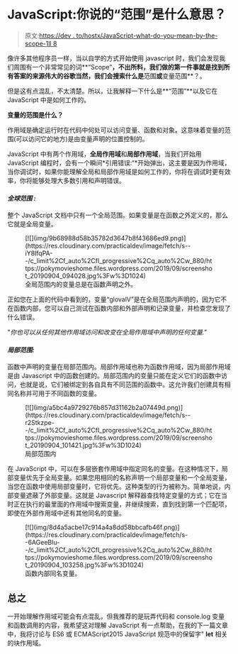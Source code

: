 # JavaScript:你说的“范围”是什么意思？

> 原文:[https://dev . to/hostx/JavaScript-what-do-you-mean-by-the-scope-1ll 8](https://dev.to/hostx/javascript-what-do-you-mean-by-the-scope-1ll8)

像许多其他程序员一样，当以自学的方式开始使用 javascript 时，我们会发现我们周围有一个非常常见的词**“Scope”**，不出所料，我们做的第一件事就是找到所有答案的来源伟大的谷歌当然，我们会搜索什么是**范围**或**变量范围**？。

但是这有点混乱，不太清楚。所以，让我解释一下什么是**“范围”**以及它在 JavaScript 中是如何工作的。

**变量的范围是什么？**

作用域是确定运行时在代码中何处可以访问变量、函数和对象。这意味着变量的范围(可以访问它的地方)是由变量声明的位置控制的。

JavaScript 中有两个作用域，**全局作用域**和**局部作用域**，当我们开始用 JavaScript 编程时，会有一个瞬间*引用错误:“*开始弹出，这主要是因为作用域，当你调试时，如果你能理解全局和局部作用域是如何工作的，你将在调试时更有效率，你将能够处理大多数引用和声明错误。

#### ***全球范围** :*

整个 JavaScript 文档中只有一个全局范围。如果变量是在函数之外定义的，那么它就是全局变量。

<figure>[![](img/9b68988d58b35782d3647b8f43686ed9.png)](https://res.cloudinary.com/practicaldev/image/fetch/s--iY8IfqPA--/c_limit%2Cf_auto%2Cfl_progressive%2Cq_auto%2Cw_880/https://pokymovieshome.files.wordpress.com/2019/09/screenshot_20190904_094028.jpg%3Fw%3D1024) 

<figcaption>全局范围内的变量总是在函数声明之外。</figcaption>

</figure>

正如您在上面的代码中看到的，变量“glovalV”是在全局范围内声明的，因为它不在函数内部，您可以自己测试在函数内部和外部声明和记录变量，并检查您发现了什么错误。

"*你也可以从任何其他作用域访问和改变在全局作用域中声明的任何变量."*

#### ***局部范围:***

函数中声明的变量在局部范围内。局部作用域也称为函数作用域，因为局部作用域是由 Javascript 中的函数创建的。局部范围内的变量只能在定义它们的函数中访问，也就是说，它们被绑定到各自具有不同范围的函数中。这允许我们创建具有相同名称并可用于不同函数的变量。

<figure>[![](img/a5bc4a9729276b857d31162b2a07449d.png)](https://res.cloudinary.com/practicaldev/image/fetch/s--r2Stkzpe--/c_limit%2Cf_auto%2Cfl_progressive%2Cq_auto%2Cw_880/https://pokymovieshome.files.wordpress.com/2019/09/screenshot_20190904_101421.jpg%3Fw%3D1024) 

<figcaption>局部范围内</figcaption>

</figure>

在 JavaScript 中，可以在多层嵌套作用域中指定同名的变量。在这种情况下，局部变量优先于全局变量。如果您用相同的名称声明一个局部变量和一个全局变量，当您在函数中使用局部变量时，它将优先。这种类型的行为被称为。简单地说，内部变量遮蔽了外部变量。这就是 Javascript 解释器查找特定变量的方式；它在当时正在执行的最里面的作用域中搜索变量，并继续搜索，直到找到第一个匹配项，即使在外部作用域中还有其他同名的变量。

<figure>[![](img/8d4a5acbe17c914a4a8dd58bbcafb46f.png)](https://res.cloudinary.com/practicaldev/image/fetch/s--6AGeeBIu--/c_limit%2Cf_auto%2Cfl_progressive%2Cq_auto%2Cw_880/https://pokymovieshome.files.wordpress.com/2019/09/screenshot_20190904_103258.jpg%3Fw%3D1024) 

<figcaption>函数内部同名变量。</figcaption>

</figure>

## **总之**

一开始理解作用域可能会有点混乱，但我推荐的是玩弄代码和 console.log 变量和函数调用的内容，我希望这对理解 JavaScript 有一点帮助，在我的下一篇文章中，我将讨论与 ES6 或 ECMAScript2015 JavaScript 规范中的保留字" **let** 相关的块作用域。